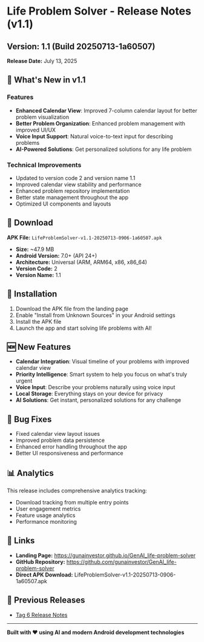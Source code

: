 # Life Problem Solver - Release Notes (v1.1)

## Version: 1.1 (Build 20250713-1a60507)
**Release Date:** July 13, 2025

## 🚀 What's New in v1.1

### Features
- **Enhanced Calendar View**: Improved 7-column calendar layout for better problem visualization
- **Better Problem Organization**: Enhanced problem management with improved UI/UX
- **Voice Input Support**: Natural voice-to-text input for describing problems
- **AI-Powered Solutions**: Get personalized solutions for any life problem

### Technical Improvements
- Updated to version code 2 and version name 1.1
- Improved calendar view stability and performance
- Enhanced problem repository implementation
- Better state management throughout the app
- Optimized UI components and layouts

## 📱 Download

**APK File:** `LifeProblemSolver-v1.1-20250713-0906-1a60507.apk`
- **Size:** ~47.9 MB
- **Android Version:** 7.0+ (API 24+)
- **Architecture:** Universal (ARM, ARM64, x86, x86_64)
- **Version Code:** 2
- **Version Name:** 1.1

## 🔧 Installation

1. Download the APK file from the landing page
2. Enable "Install from Unknown Sources" in your Android settings
3. Install the APK file
4. Launch the app and start solving life problems with AI!

## 🆕 New Features

- **Calendar Integration**: Visual timeline of your problems with improved calendar view
- **Priority Intelligence**: Smart system to help you focus on what's truly urgent
- **Voice Input**: Describe your problems naturally using voice input
- **Local Storage**: Everything stays on your device for privacy
- **AI Solutions**: Get instant, personalized solutions for any challenge

## 🐛 Bug Fixes

- Fixed calendar view layout issues
- Improved problem data persistence
- Enhanced error handling throughout the app
- Better UI responsiveness and performance

## 📊 Analytics

This release includes comprehensive analytics tracking:
- Download tracking from multiple entry points
- User engagement metrics
- Feature usage analytics
- Performance monitoring

## 🔗 Links

- **Landing Page:** https://gunainvestor.github.io/GenAI_life-problem-solver
- **GitHub Repository:** https://github.com/gunainvestor/GenAI_life-problem-solver
- **Direct APK Download:** LifeProblemSolver-v1.1-20250713-0906-1a60507.apk

## 📝 Previous Releases

- [Tag 6 Release Notes](RELEASE_NOTES_TAG6.md)

---

**Built with ❤️ using AI and modern Android development technologies** 